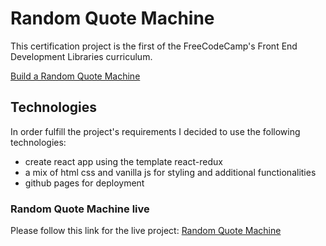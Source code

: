 # Random Quote Machine

This certification project is the first of the FreeCodeCamp's Front End Development Libraries curriculum.

<a href="https://www.freecodecamp.org/learn/front-end-development-libraries/front-end-development-libraries-projects/build-a-random-quote-machine" target="_blank">Build a Random Quote Machine</a>

<!-- [Build a Random Quote Machine](https://www.freecodecamp.org/learn/front-end-development-libraries/front-end-development-libraries-projects/build-a-random-quote-machine){:target="\_blank"} -->

## Technologies

In order fulfill the project's requirements I decided to use the following technologies:

-   create react app using the template react-redux
-   a mix of html css and vanilla js for styling and additional functionalities
-   github pages for deployment

### Random Quote Machine live

Please follow this link for the live project: <a href="https://dnlk86.github.io/random-quote-machine" target="_blank">Random Quote Machine</a>

<!-- [Random Quote Machine](https://dnlk86.github.io/random-quote-machine){:target="\_blank"} -->
